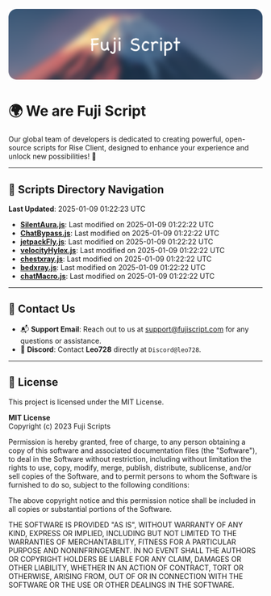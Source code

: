 ![Banner](.github/b.webp)

# 🌍 **We are Fuji Script**

Our global team of developers is dedicated to creating powerful, open-source scripts for Rise Client, designed to enhance your experience and unlock new possibilities! 🌟

---
<!-- SCRIPTS_NAVIGATION_START -->
## 📂 **Scripts Directory Navigation**

**Last Updated**: 2025-01-09 01:22:23 UTC

- **[SilentAura.js](scripts/SilentAura.js)**: Last modified on 2025-01-09 01:22:22 UTC
- **[ChatBypass.js](scripts/ChatBypass.js)**: Last modified on 2025-01-09 01:22:22 UTC
- **[jetpackFly.js](scripts/jetpackFly.js)**: Last modified on 2025-01-09 01:22:22 UTC
- **[velocityHylex.js](scripts/velocityHylex.js)**: Last modified on 2025-01-09 01:22:22 UTC
- **[chestxray.js](scripts/chestxray.js)**: Last modified on 2025-01-09 01:22:22 UTC
- **[bedxray.js](scripts/bedxray.js)**: Last modified on 2025-01-09 01:22:22 UTC
- **[chatMacro.js](scripts/chatMacro.js)**: Last modified on 2025-01-09 01:22:22 UTC

<!-- SCRIPTS_NAVIGATION_END -->

---

## 💬 **Contact Us**  
- 📬 **Support Email**: Reach out to us at [support@fujiscript.com](mailto:support@fujiscript.com) for any questions or assistance.  
- 💬 **Discord**: Contact **Leo728** directly at `Discord@leo728`.

---

## 📜 **License**

This project is licensed under the MIT License.  

**MIT License**  
Copyright (c) 2023 Fuji Scripts  

Permission is hereby granted, free of charge, to any person obtaining a copy of this software and associated documentation files (the "Software"), to deal in the Software without restriction, including without limitation the rights to use, copy, modify, merge, publish, distribute, sublicense, and/or sell copies of the Software, and to permit persons to whom the Software is furnished to do so, subject to the following conditions:  

The above copyright notice and this permission notice shall be included in all copies or substantial portions of the Software.  

THE SOFTWARE IS PROVIDED "AS IS", WITHOUT WARRANTY OF ANY KIND, EXPRESS OR IMPLIED, INCLUDING BUT NOT LIMITED TO THE WARRANTIES OF MERCHANTABILITY, FITNESS FOR A PARTICULAR PURPOSE AND NONINFRINGEMENT. IN NO EVENT SHALL THE AUTHORS OR COPYRIGHT HOLDERS BE LIABLE FOR ANY CLAIM, DAMAGES OR OTHER LIABILITY, WHETHER IN AN ACTION OF CONTRACT, TORT OR OTHERWISE, ARISING FROM, OUT OF OR IN CONNECTION WITH THE SOFTWARE OR THE USE OR OTHER DEALINGS IN THE SOFTWARE.  
